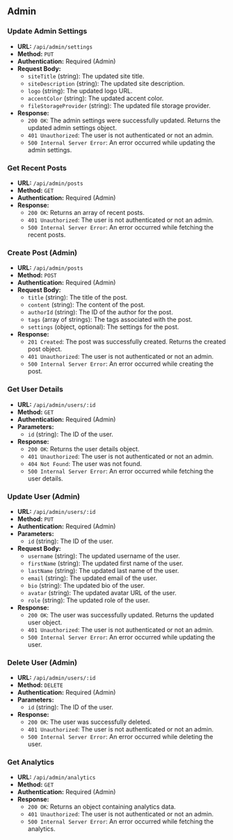 ## Admin

### Update Admin Settings

- **URL:** `/api/admin/settings`
- **Method:** `PUT`
- **Authentication:** Required (Admin)
- **Request Body:**
  - `siteTitle` (string): The updated site title.
  - `siteDescription` (string): The updated site description.
  - `logo` (string): The updated logo URL.
  - `accentColor` (string): The updated accent color.
  - `fileStorageProvider` (string): The updated file storage provider.
- **Response:**
  - `200 OK`: The admin settings were successfully updated. Returns the updated admin settings object.
  - `401 Unauthorized`: The user is not authenticated or not an admin.
  - `500 Internal Server Error`: An error occurred while updating the admin settings.

### Get Recent Posts

- **URL:** `/api/admin/posts`
- **Method:** `GET`
- **Authentication:** Required (Admin)
- **Response:**
  - `200 OK`: Returns an array of recent posts.
  - `401 Unauthorized`: The user is not authenticated or not an admin.
  - `500 Internal Server Error`: An error occurred while fetching the recent posts.

### Create Post (Admin)

- **URL:** `/api/admin/posts`
- **Method:** `POST`
- **Authentication:** Required (Admin)
- **Request Body:**
  - `title` (string): The title of the post.
  - `content` (string): The content of the post.
  - `authorId` (string): The ID of the author for the post.
  - `tags` (array of strings): The tags associated with the post.
  - `settings` (object, optional): The settings for the post.
- **Response:**
  - `201 Created`: The post was successfully created. Returns the created post object.
  - `401 Unauthorized`: The user is not authenticated or not an admin.
  - `500 Internal Server Error`: An error occurred while creating the post.

### Get User Details

- **URL:** `/api/admin/users/:id`
- **Method:** `GET`
- **Authentication:** Required (Admin)
- **Parameters:**
  - `id` (string): The ID of the user.
- **Response:**
  - `200 OK`: Returns the user details object.
  - `401 Unauthorized`: The user is not authenticated or not an admin.
  - `404 Not Found`: The user was not found.
  - `500 Internal Server Error`: An error occurred while fetching the user details.

### Update User (Admin)

- **URL:** `/api/admin/users/:id`
- **Method:** `PUT`
- **Authentication:** Required (Admin)
- **Parameters:**
  - `id` (string): The ID of the user.
- **Request Body:**
  - `username` (string): The updated username of the user.
  - `firstName` (string): The updated first name of the user.
  - `lastName` (string): The updated last name of the user.
  - `email` (string): The updated email of the user.
  - `bio` (string): The updated bio of the user.
  - `avatar` (string): The updated avatar URL of the user.
  - `role` (string): The updated role of the user.
- **Response:**
  - `200 OK`: The user was successfully updated. Returns the updated user object.
  - `401 Unauthorized`: The user is not authenticated or not an admin.
  - `500 Internal Server Error`: An error occurred while updating the user.

### Delete User (Admin)

- **URL:** `/api/admin/users/:id`
- **Method:** `DELETE`
- **Authentication:** Required (Admin)
- **Parameters:**
  - `id` (string): The ID of the user.
- **Response:**
  - `200 OK`: The user was successfully deleted.
  - `401 Unauthorized`: The user is not authenticated or not an admin.
  - `500 Internal Server Error`: An error occurred while deleting the user.

### Get Analytics

- **URL:** `/api/admin/analytics`
- **Method:** `GET`
- **Authentication:** Required (Admin)
- **Response:**
  - `200 OK`: Returns an object containing analytics data.
  - `401 Unauthorized`: The user is not authenticated or not an admin.
  - `500 Internal Server Error`: An error occurred while fetching the analytics.
